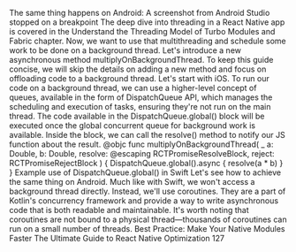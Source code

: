 The same thing happens on Android:
A screenshot from Android Studio stopped on a breakpoint
The deep dive into threading in a React Native app is covered in the Understand 
the Threading Model of Turbo Modules and Fabric chapter.
Now, we want to use that multithreading and schedule some work to be done on a background 
thread. Let's introduce a new asynchronous method multiplyOnBackgroundThread.  To keep 
this guide concise, we will skip the details on adding a new method and focus on offloading 
code to a background thread.
Let's start with iOS. To run our code on a background thread, we can use a higher-level concept 
of queues, available in the form of DispatchQueue API, which manages the scheduling and 
execution of tasks, ensuring they're not run on the main thread. The code available in the 
DispatchQueue.global() block will be executed once the global concurrent queue for 
background work is available. Inside the block, we can call the resolve() method to notify 
our JS function about the result.
 @objc func multiplyOnBackgroundThread(
    _ a: Double,
    b: Double,
    resolve: @escaping RCTPromiseResolveBlock,
    reject: RCTPromiseRejectBlock
  ) {
    DispatchQueue.global().async {
      resolve(a * b)
    }
  }
Example use of DispatchQueue.global() in Swift
Let's see how to achieve the same thing on Android. Much like with Swift, we won't access 
a background thread directly. Instead, we'll use coroutines. They are a part of Kotlin's 
concurrency framework and provide a way to write asynchronous code that is both readable and 
maintainable. It's worth noting that coroutines are not bound to a physical thread—thousands 
of coroutines can run on a small number of threads.
Best Practice: Make Your Native Modules Faster
The Ultimate Guide to React Native Optimization
127